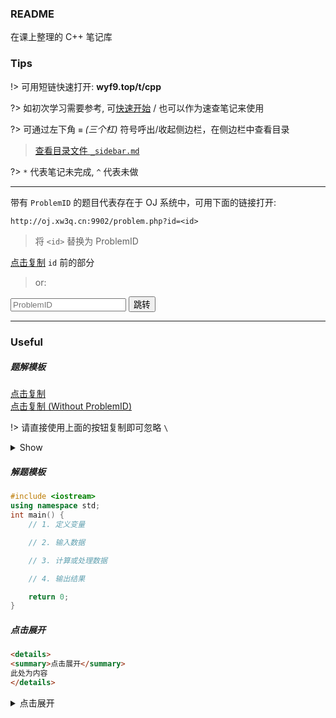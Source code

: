 ### README

在课上整理的 C++ 笔记库

### Tips

!> 可用短链快速打开: **wyf9.top/t/cpp**

?> 如初次学习需要参考, 可[快速开始](quickstart.md) / 也可以作为速查笔记来使用

?> 可通过左下角 `≡` *(三个杠)* 符号呼出/收起侧边栏，在侧边栏中查看目录

> [查看目录文件 `_sidebar.md`](./_sidebar.md)

?> `*` 代表笔记未完成, `^` 代表未做

---

带有 `ProblemID` 的题目代表存在于 OJ 系统中，可用下面的链接打开:

```
http://oj.xw3q.cn:9902/problem.php?id=<id>
```

> 将 `<id>` 替换为 ProblemID

<div id="copy-3-id"><a href="javascript:copym('http://oj.xw3q.cn:9902/problem.php?id=', 'copy-3-id', '复制成功', 1000)">点击复制</a> <code>id</code> 前的部分</div>

> or:

<!-- script is in index: #1 p_note_cpp_readme_jump() -->

<input type="number" id="inputBox" name="inputBox" placeholder="ProblemID">
<button onclick="p_note_cpp_readme_jump()">跳转</button>

---

### Useful

##### 题解模板

<div id="copy-1"><a href="javascript:copym('**ProblemID**: ``\n\n**程序名**: \n\n**题目描述**: \n\n**输入**: \n\n**输出**: \n\n**样例输入**:\n```text\n\n```\n\n**样例输出**:\n```text\n\n```', 'copy-1', '复制成功', 1000)">点击复制</a></div>

<div id="copy-2"><a href="javascript:copym('**程序名**: \n\n**题目描述**: \n\n**输入**: \n\n**输出**: \n\n**样例输入**:\n```text\n\n```\n\n**样例输出**:\n```text\n\n```', 'copy-2', '复制成功', 1000)">点击复制 (Without ProblemID)</a></div>

!> 请直接使用上面的按钮复制即可忽略 `\`

<details>
<summary>Show</summary>

```md
**ProblemID**: ``

**程序名**: 

**题目描述**: 

**输入**: 

**输出**: 

**样例输入**:

\`\`\`text

\`\`\`

**样例输出**:

\`\`\`text

\`\`\`

```

</details>

##### 解题模板

```cpp
#include <iostream>
using namespace std;
int main() {
    // 1. 定义变量

    // 2. 输入数据

    // 3. 计算或处理数据

    // 4. 输出结果

    return 0;
}
```

##### 点击展开

```md
<details>
<summary>点击展开</summary>
此处为内容
</details>
```

<details>
<summary>点击展开</summary>
此处为内容
</details>
